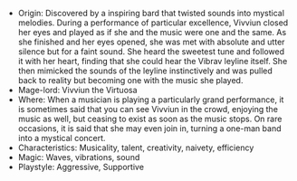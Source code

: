 - Origin: Discovered by a inspiring bard that twisted sounds into mystical melodies. During a performance of particular excellence, Vivviun closed her eyes and played as if she and the music were one and the same. As she finished and her eyes opened, she was met with absolute and utter silence but for a faint sound. She heard the sweetest tune and followed it with her heart, finding that she could hear the Vibrav leyline itself. She then mimicked the sounds of the leyline instinctively and was pulled back to reality but becoming one with the music she played.
- Mage-lord: Vivviun the Virtuosa
- Where: When a musician is playing a particularly grand performance, it is sometimes said that you can see Vivviun in the crowd, enjoying the music as well, but ceasing to exist as soon as the music stops. On rare occasions, it is said that she may even join in, turning a one-man band into a mystical concert.
- Characteristics: Musicality, talent, creativity, naivety, efficiency
- Magic: Waves, vibrations, sound
- Playstyle: Aggressive, Supportive